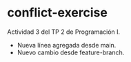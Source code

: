 # conflict-exercise
Actividad 3 del TP 2 de Programación I.
- Nueva línea agregada desde main.
- Nuevo cambio desde feature-branch.
